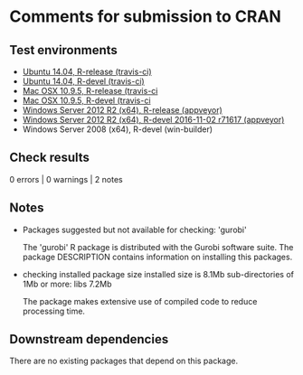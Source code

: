 # Comments for submission to CRAN

## Test environments

* [Ubuntu 14.04, R-release (travis-ci)](https://travis-ci.org/prioritizr/prioritizr/builds)
* [Ubuntu 14.04, R-devel (travis-ci)](https://travis-ci.org/prioritizr/prioritizr/builds)
* [Mac OSX 10.9.5, R-release (travis-ci](https://travis-ci.org/prioritizr/prioritizr/builds)
* [Mac OSX 10.9.5, R-devel (travis-ci](https://travis-ci.org/prioritizr/prioritizr/builds)
* [Windows Server 2012 R2 (x64), R-release (appveyor)](https://ci.appveyor.com/project/jeffreyhanson/prioritizr)
* [Windows Server 2012 R2 (x64), R-devel 2016-11-02 r71617 (appveyor)](https://ci.appveyor.com/project/jeffreyhanson/prioritizr)
* Windows Server 2008 (x64), R-devel (win-builder)

## Check results

0 errors | 0 warnings | 2 notes

## Notes

* Packages suggested but not available for checking: 'gurobi'

  The 'gurobi' R package is distributed with the Gurobi software suite. The
  package DESCRIPTION contains information on installing this packages.

* checking installed package size
    installed size is  8.1Mb
    sub-directories of 1Mb or more:
      libs   7.2Mb

  The package makes extensive use of compiled code to reduce processing time.

## Downstream dependencies

There are no existing packages that depend on this package.
